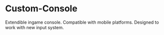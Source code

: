 # Custom-Console
 Extendible ingame console. Compatible with mobile platforms. Designed to work with new input system.
